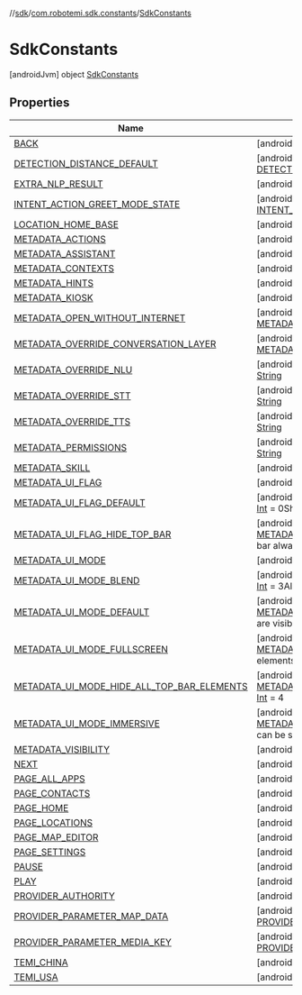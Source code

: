 //[sdk](../../../index.md)/[com.robotemi.sdk.constants](../index.md)/[SdkConstants](index.md)



# SdkConstants  
 [androidJvm] object [SdkConstants](index.md)   


## Properties  
  
|  Name |  Summary | 
|---|---|
| <a name="com.robotemi.sdk.constants/SdkConstants/BACK/#/PointingToDeclaration/"></a>[BACK](-b-a-c-k.md)| <a name="com.robotemi.sdk.constants/SdkConstants/BACK/#/PointingToDeclaration/"></a> [androidJvm] const val [BACK](-b-a-c-k.md): [Int](https://kotlinlang.org/api/latest/jvm/stdlib/kotlin/-int/index.html)   <br>|
| <a name="com.robotemi.sdk.constants/SdkConstants/DETECTION_DISTANCE_DEFAULT/#/PointingToDeclaration/"></a>[DETECTION_DISTANCE_DEFAULT](-d-e-t-e-c-t-i-o-n_-d-i-s-t-a-n-c-e_-d-e-f-a-u-l-t.md)| <a name="com.robotemi.sdk.constants/SdkConstants/DETECTION_DISTANCE_DEFAULT/#/PointingToDeclaration/"></a> [androidJvm] const val [DETECTION_DISTANCE_DEFAULT](-d-e-t-e-c-t-i-o-n_-d-i-s-t-a-n-c-e_-d-e-f-a-u-l-t.md): [Float](https://kotlinlang.org/api/latest/jvm/stdlib/kotlin/-float/index.html) = 0.8F   <br>|
| <a name="com.robotemi.sdk.constants/SdkConstants/EXTRA_NLP_RESULT/#/PointingToDeclaration/"></a>[EXTRA_NLP_RESULT](-e-x-t-r-a_-n-l-p_-r-e-s-u-l-t.md)| <a name="com.robotemi.sdk.constants/SdkConstants/EXTRA_NLP_RESULT/#/PointingToDeclaration/"></a> [androidJvm] const val [EXTRA_NLP_RESULT](-e-x-t-r-a_-n-l-p_-r-e-s-u-l-t.md): [String](https://kotlinlang.org/api/latest/jvm/stdlib/kotlin/-string/index.html)   <br>|
| <a name="com.robotemi.sdk.constants/SdkConstants/INTENT_ACTION_GREET_MODE_STATE/#/PointingToDeclaration/"></a>[INTENT_ACTION_GREET_MODE_STATE](-i-n-t-e-n-t_-a-c-t-i-o-n_-g-r-e-e-t_-m-o-d-e_-s-t-a-t-e.md)| <a name="com.robotemi.sdk.constants/SdkConstants/INTENT_ACTION_GREET_MODE_STATE/#/PointingToDeclaration/"></a> [androidJvm] const val [INTENT_ACTION_GREET_MODE_STATE](-i-n-t-e-n-t_-a-c-t-i-o-n_-g-r-e-e-t_-m-o-d-e_-s-t-a-t-e.md): [String](https://kotlinlang.org/api/latest/jvm/stdlib/kotlin/-string/index.html)   <br>|
| <a name="com.robotemi.sdk.constants/SdkConstants/LOCATION_HOME_BASE/#/PointingToDeclaration/"></a>[LOCATION_HOME_BASE](-l-o-c-a-t-i-o-n_-h-o-m-e_-b-a-s-e.md)| <a name="com.robotemi.sdk.constants/SdkConstants/LOCATION_HOME_BASE/#/PointingToDeclaration/"></a> [androidJvm] const val [LOCATION_HOME_BASE](-l-o-c-a-t-i-o-n_-h-o-m-e_-b-a-s-e.md): [String](https://kotlinlang.org/api/latest/jvm/stdlib/kotlin/-string/index.html)   <br>|
| <a name="com.robotemi.sdk.constants/SdkConstants/METADATA_ACTIONS/#/PointingToDeclaration/"></a>[METADATA_ACTIONS](-m-e-t-a-d-a-t-a_-a-c-t-i-o-n-s.md)| <a name="com.robotemi.sdk.constants/SdkConstants/METADATA_ACTIONS/#/PointingToDeclaration/"></a> [androidJvm] const val [METADATA_ACTIONS](-m-e-t-a-d-a-t-a_-a-c-t-i-o-n-s.md): [String](https://kotlinlang.org/api/latest/jvm/stdlib/kotlin/-string/index.html)   <br>|
| <a name="com.robotemi.sdk.constants/SdkConstants/METADATA_ASSISTANT/#/PointingToDeclaration/"></a>[METADATA_ASSISTANT](-m-e-t-a-d-a-t-a_-a-s-s-i-s-t-a-n-t.md)| <a name="com.robotemi.sdk.constants/SdkConstants/METADATA_ASSISTANT/#/PointingToDeclaration/"></a> [androidJvm] const val [METADATA_ASSISTANT](-m-e-t-a-d-a-t-a_-a-s-s-i-s-t-a-n-t.md): [String](https://kotlinlang.org/api/latest/jvm/stdlib/kotlin/-string/index.html)   <br>|
| <a name="com.robotemi.sdk.constants/SdkConstants/METADATA_CONTEXTS/#/PointingToDeclaration/"></a>[METADATA_CONTEXTS](-m-e-t-a-d-a-t-a_-c-o-n-t-e-x-t-s.md)| <a name="com.robotemi.sdk.constants/SdkConstants/METADATA_CONTEXTS/#/PointingToDeclaration/"></a> [androidJvm] const val [METADATA_CONTEXTS](-m-e-t-a-d-a-t-a_-c-o-n-t-e-x-t-s.md): [String](https://kotlinlang.org/api/latest/jvm/stdlib/kotlin/-string/index.html)   <br>|
| <a name="com.robotemi.sdk.constants/SdkConstants/METADATA_HINTS/#/PointingToDeclaration/"></a>[METADATA_HINTS](-m-e-t-a-d-a-t-a_-h-i-n-t-s.md)| <a name="com.robotemi.sdk.constants/SdkConstants/METADATA_HINTS/#/PointingToDeclaration/"></a> [androidJvm] const val [METADATA_HINTS](-m-e-t-a-d-a-t-a_-h-i-n-t-s.md): [String](https://kotlinlang.org/api/latest/jvm/stdlib/kotlin/-string/index.html)   <br>|
| <a name="com.robotemi.sdk.constants/SdkConstants/METADATA_KIOSK/#/PointingToDeclaration/"></a>[METADATA_KIOSK](-m-e-t-a-d-a-t-a_-k-i-o-s-k.md)| <a name="com.robotemi.sdk.constants/SdkConstants/METADATA_KIOSK/#/PointingToDeclaration/"></a> [androidJvm] const val [METADATA_KIOSK](-m-e-t-a-d-a-t-a_-k-i-o-s-k.md): [String](https://kotlinlang.org/api/latest/jvm/stdlib/kotlin/-string/index.html)   <br>|
| <a name="com.robotemi.sdk.constants/SdkConstants/METADATA_OPEN_WITHOUT_INTERNET/#/PointingToDeclaration/"></a>[METADATA_OPEN_WITHOUT_INTERNET](-m-e-t-a-d-a-t-a_-o-p-e-n_-w-i-t-h-o-u-t_-i-n-t-e-r-n-e-t.md)| <a name="com.robotemi.sdk.constants/SdkConstants/METADATA_OPEN_WITHOUT_INTERNET/#/PointingToDeclaration/"></a> [androidJvm] const val [METADATA_OPEN_WITHOUT_INTERNET](-m-e-t-a-d-a-t-a_-o-p-e-n_-w-i-t-h-o-u-t_-i-n-t-e-r-n-e-t.md): [String](https://kotlinlang.org/api/latest/jvm/stdlib/kotlin/-string/index.html)   <br>|
| <a name="com.robotemi.sdk.constants/SdkConstants/METADATA_OVERRIDE_CONVERSATION_LAYER/#/PointingToDeclaration/"></a>[METADATA_OVERRIDE_CONVERSATION_LAYER](-m-e-t-a-d-a-t-a_-o-v-e-r-r-i-d-e_-c-o-n-v-e-r-s-a-t-i-o-n_-l-a-y-e-r.md)| <a name="com.robotemi.sdk.constants/SdkConstants/METADATA_OVERRIDE_CONVERSATION_LAYER/#/PointingToDeclaration/"></a> [androidJvm] const val [METADATA_OVERRIDE_CONVERSATION_LAYER](-m-e-t-a-d-a-t-a_-o-v-e-r-r-i-d-e_-c-o-n-v-e-r-s-a-t-i-o-n_-l-a-y-e-r.md): [String](https://kotlinlang.org/api/latest/jvm/stdlib/kotlin/-string/index.html)   <br>|
| <a name="com.robotemi.sdk.constants/SdkConstants/METADATA_OVERRIDE_NLU/#/PointingToDeclaration/"></a>[METADATA_OVERRIDE_NLU](-m-e-t-a-d-a-t-a_-o-v-e-r-r-i-d-e_-n-l-u.md)| <a name="com.robotemi.sdk.constants/SdkConstants/METADATA_OVERRIDE_NLU/#/PointingToDeclaration/"></a> [androidJvm] const val [METADATA_OVERRIDE_NLU](-m-e-t-a-d-a-t-a_-o-v-e-r-r-i-d-e_-n-l-u.md): [String](https://kotlinlang.org/api/latest/jvm/stdlib/kotlin/-string/index.html)   <br>|
| <a name="com.robotemi.sdk.constants/SdkConstants/METADATA_OVERRIDE_STT/#/PointingToDeclaration/"></a>[METADATA_OVERRIDE_STT](-m-e-t-a-d-a-t-a_-o-v-e-r-r-i-d-e_-s-t-t.md)| <a name="com.robotemi.sdk.constants/SdkConstants/METADATA_OVERRIDE_STT/#/PointingToDeclaration/"></a> [androidJvm] const val [METADATA_OVERRIDE_STT](-m-e-t-a-d-a-t-a_-o-v-e-r-r-i-d-e_-s-t-t.md): [String](https://kotlinlang.org/api/latest/jvm/stdlib/kotlin/-string/index.html)   <br>|
| <a name="com.robotemi.sdk.constants/SdkConstants/METADATA_OVERRIDE_TTS/#/PointingToDeclaration/"></a>[METADATA_OVERRIDE_TTS](-m-e-t-a-d-a-t-a_-o-v-e-r-r-i-d-e_-t-t-s.md)| <a name="com.robotemi.sdk.constants/SdkConstants/METADATA_OVERRIDE_TTS/#/PointingToDeclaration/"></a> [androidJvm] const val [METADATA_OVERRIDE_TTS](-m-e-t-a-d-a-t-a_-o-v-e-r-r-i-d-e_-t-t-s.md): [String](https://kotlinlang.org/api/latest/jvm/stdlib/kotlin/-string/index.html)   <br>|
| <a name="com.robotemi.sdk.constants/SdkConstants/METADATA_PERMISSIONS/#/PointingToDeclaration/"></a>[METADATA_PERMISSIONS](-m-e-t-a-d-a-t-a_-p-e-r-m-i-s-s-i-o-n-s.md)| <a name="com.robotemi.sdk.constants/SdkConstants/METADATA_PERMISSIONS/#/PointingToDeclaration/"></a> [androidJvm] const val [METADATA_PERMISSIONS](-m-e-t-a-d-a-t-a_-p-e-r-m-i-s-s-i-o-n-s.md): [String](https://kotlinlang.org/api/latest/jvm/stdlib/kotlin/-string/index.html)   <br>|
| <a name="com.robotemi.sdk.constants/SdkConstants/METADATA_SKILL/#/PointingToDeclaration/"></a>[METADATA_SKILL](-m-e-t-a-d-a-t-a_-s-k-i-l-l.md)| <a name="com.robotemi.sdk.constants/SdkConstants/METADATA_SKILL/#/PointingToDeclaration/"></a> [androidJvm] const val [METADATA_SKILL](-m-e-t-a-d-a-t-a_-s-k-i-l-l.md): [String](https://kotlinlang.org/api/latest/jvm/stdlib/kotlin/-string/index.html)   <br>|
| <a name="com.robotemi.sdk.constants/SdkConstants/METADATA_UI_FLAG/#/PointingToDeclaration/"></a>[METADATA_UI_FLAG](-m-e-t-a-d-a-t-a_-u-i_-f-l-a-g.md)| <a name="com.robotemi.sdk.constants/SdkConstants/METADATA_UI_FLAG/#/PointingToDeclaration/"></a> [androidJvm] const val [METADATA_UI_FLAG](-m-e-t-a-d-a-t-a_-u-i_-f-l-a-g.md): [String](https://kotlinlang.org/api/latest/jvm/stdlib/kotlin/-string/index.html)   <br>|
| <a name="com.robotemi.sdk.constants/SdkConstants/METADATA_UI_FLAG_DEFAULT/#/PointingToDeclaration/"></a>[METADATA_UI_FLAG_DEFAULT](-m-e-t-a-d-a-t-a_-u-i_-f-l-a-g_-d-e-f-a-u-l-t.md)| <a name="com.robotemi.sdk.constants/SdkConstants/METADATA_UI_FLAG_DEFAULT/#/PointingToDeclaration/"></a> [androidJvm] const val [METADATA_UI_FLAG_DEFAULT](-m-e-t-a-d-a-t-a_-u-i_-f-l-a-g_-d-e-f-a-u-l-t.md): [Int](https://kotlinlang.org/api/latest/jvm/stdlib/kotlin/-int/index.html) = 0Show everything.   <br>|
| <a name="com.robotemi.sdk.constants/SdkConstants/METADATA_UI_FLAG_HIDE_TOP_BAR/#/PointingToDeclaration/"></a>[METADATA_UI_FLAG_HIDE_TOP_BAR](-m-e-t-a-d-a-t-a_-u-i_-f-l-a-g_-h-i-d-e_-t-o-p_-b-a-r.md)| <a name="com.robotemi.sdk.constants/SdkConstants/METADATA_UI_FLAG_HIDE_TOP_BAR/#/PointingToDeclaration/"></a> [androidJvm] const val [METADATA_UI_FLAG_HIDE_TOP_BAR](-m-e-t-a-d-a-t-a_-u-i_-f-l-a-g_-h-i-d-e_-t-o-p_-b-a-r.md): [Int](https://kotlinlang.org/api/latest/jvm/stdlib/kotlin/-int/index.html) = 1Hide top bar always.   <br>|
| <a name="com.robotemi.sdk.constants/SdkConstants/METADATA_UI_MODE/#/PointingToDeclaration/"></a>[METADATA_UI_MODE](-m-e-t-a-d-a-t-a_-u-i_-m-o-d-e.md)| <a name="com.robotemi.sdk.constants/SdkConstants/METADATA_UI_MODE/#/PointingToDeclaration/"></a> [androidJvm] const val [METADATA_UI_MODE](-m-e-t-a-d-a-t-a_-u-i_-m-o-d-e.md): [String](https://kotlinlang.org/api/latest/jvm/stdlib/kotlin/-string/index.html)   <br>|
| <a name="com.robotemi.sdk.constants/SdkConstants/METADATA_UI_MODE_BLEND/#/PointingToDeclaration/"></a>[METADATA_UI_MODE_BLEND](-m-e-t-a-d-a-t-a_-u-i_-m-o-d-e_-b-l-e-n-d.md)| <a name="com.robotemi.sdk.constants/SdkConstants/METADATA_UI_MODE_BLEND/#/PointingToDeclaration/"></a> [androidJvm] const val [METADATA_UI_MODE_BLEND](-m-e-t-a-d-a-t-a_-u-i_-m-o-d-e_-b-l-e-n-d.md): [Int](https://kotlinlang.org/api/latest/jvm/stdlib/kotlin/-int/index.html) = 3All UI elements are visible.   <br>|
| <a name="com.robotemi.sdk.constants/SdkConstants/METADATA_UI_MODE_DEFAULT/#/PointingToDeclaration/"></a>[METADATA_UI_MODE_DEFAULT](-m-e-t-a-d-a-t-a_-u-i_-m-o-d-e_-d-e-f-a-u-l-t.md)| <a name="com.robotemi.sdk.constants/SdkConstants/METADATA_UI_MODE_DEFAULT/#/PointingToDeclaration/"></a> [androidJvm] const val [METADATA_UI_MODE_DEFAULT](-m-e-t-a-d-a-t-a_-u-i_-m-o-d-e_-d-e-f-a-u-l-t.md): [Int](https://kotlinlang.org/api/latest/jvm/stdlib/kotlin/-int/index.html) = 0All UI elements are visible.   <br>|
| <a name="com.robotemi.sdk.constants/SdkConstants/METADATA_UI_MODE_FULLSCREEN/#/PointingToDeclaration/"></a>[METADATA_UI_MODE_FULLSCREEN](-m-e-t-a-d-a-t-a_-u-i_-m-o-d-e_-f-u-l-l-s-c-r-e-e-n.md)| <a name="com.robotemi.sdk.constants/SdkConstants/METADATA_UI_MODE_FULLSCREEN/#/PointingToDeclaration/"></a> [androidJvm] const val [METADATA_UI_MODE_FULLSCREEN](-m-e-t-a-d-a-t-a_-u-i_-m-o-d-e_-f-u-l-l-s-c-r-e-e-n.md): [Int](https://kotlinlang.org/api/latest/jvm/stdlib/kotlin/-int/index.html) = 1All UI elements are hidden.   <br>|
| <a name="com.robotemi.sdk.constants/SdkConstants/METADATA_UI_MODE_HIDE_ALL_TOP_BAR_ELEMENTS/#/PointingToDeclaration/"></a>[METADATA_UI_MODE_HIDE_ALL_TOP_BAR_ELEMENTS](-m-e-t-a-d-a-t-a_-u-i_-m-o-d-e_-h-i-d-e_-a-l-l_-t-o-p_-b-a-r_-e-l-e-m-e-n-t-s.md)| <a name="com.robotemi.sdk.constants/SdkConstants/METADATA_UI_MODE_HIDE_ALL_TOP_BAR_ELEMENTS/#/PointingToDeclaration/"></a> [androidJvm] const val [METADATA_UI_MODE_HIDE_ALL_TOP_BAR_ELEMENTS](-m-e-t-a-d-a-t-a_-u-i_-m-o-d-e_-h-i-d-e_-a-l-l_-t-o-p_-b-a-r_-e-l-e-m-e-n-t-s.md): [Int](https://kotlinlang.org/api/latest/jvm/stdlib/kotlin/-int/index.html) = 4   <br>|
| <a name="com.robotemi.sdk.constants/SdkConstants/METADATA_UI_MODE_IMMERSIVE/#/PointingToDeclaration/"></a>[METADATA_UI_MODE_IMMERSIVE](-m-e-t-a-d-a-t-a_-u-i_-m-o-d-e_-i-m-m-e-r-s-i-v-e.md)| <a name="com.robotemi.sdk.constants/SdkConstants/METADATA_UI_MODE_IMMERSIVE/#/PointingToDeclaration/"></a> [androidJvm] const val [METADATA_UI_MODE_IMMERSIVE](-m-e-t-a-d-a-t-a_-u-i_-m-o-d-e_-i-m-m-e-r-s-i-v-e.md): [Int](https://kotlinlang.org/api/latest/jvm/stdlib/kotlin/-int/index.html) = 2UI elements can be shown/hidden when requested.   <br>|
| <a name="com.robotemi.sdk.constants/SdkConstants/METADATA_VISIBILITY/#/PointingToDeclaration/"></a>[METADATA_VISIBILITY](-m-e-t-a-d-a-t-a_-v-i-s-i-b-i-l-i-t-y.md)| <a name="com.robotemi.sdk.constants/SdkConstants/METADATA_VISIBILITY/#/PointingToDeclaration/"></a> [androidJvm] const val [METADATA_VISIBILITY](-m-e-t-a-d-a-t-a_-v-i-s-i-b-i-l-i-t-y.md): [String](https://kotlinlang.org/api/latest/jvm/stdlib/kotlin/-string/index.html)   <br>|
| <a name="com.robotemi.sdk.constants/SdkConstants/NEXT/#/PointingToDeclaration/"></a>[NEXT](-n-e-x-t.md)| <a name="com.robotemi.sdk.constants/SdkConstants/NEXT/#/PointingToDeclaration/"></a> [androidJvm] const val [NEXT](-n-e-x-t.md): [Int](https://kotlinlang.org/api/latest/jvm/stdlib/kotlin/-int/index.html)   <br>|
| <a name="com.robotemi.sdk.constants/SdkConstants/PAGE_ALL_APPS/#/PointingToDeclaration/"></a>[PAGE_ALL_APPS](-p-a-g-e_-a-l-l_-a-p-p-s.md)| <a name="com.robotemi.sdk.constants/SdkConstants/PAGE_ALL_APPS/#/PointingToDeclaration/"></a> [androidJvm] const val [PAGE_ALL_APPS](-p-a-g-e_-a-l-l_-a-p-p-s.md): [String](https://kotlinlang.org/api/latest/jvm/stdlib/kotlin/-string/index.html)   <br>|
| <a name="com.robotemi.sdk.constants/SdkConstants/PAGE_CONTACTS/#/PointingToDeclaration/"></a>[PAGE_CONTACTS](-p-a-g-e_-c-o-n-t-a-c-t-s.md)| <a name="com.robotemi.sdk.constants/SdkConstants/PAGE_CONTACTS/#/PointingToDeclaration/"></a> [androidJvm] const val [PAGE_CONTACTS](-p-a-g-e_-c-o-n-t-a-c-t-s.md): [String](https://kotlinlang.org/api/latest/jvm/stdlib/kotlin/-string/index.html)   <br>|
| <a name="com.robotemi.sdk.constants/SdkConstants/PAGE_HOME/#/PointingToDeclaration/"></a>[PAGE_HOME](-p-a-g-e_-h-o-m-e.md)| <a name="com.robotemi.sdk.constants/SdkConstants/PAGE_HOME/#/PointingToDeclaration/"></a> [androidJvm] const val [PAGE_HOME](-p-a-g-e_-h-o-m-e.md): [String](https://kotlinlang.org/api/latest/jvm/stdlib/kotlin/-string/index.html)   <br>|
| <a name="com.robotemi.sdk.constants/SdkConstants/PAGE_LOCATIONS/#/PointingToDeclaration/"></a>[PAGE_LOCATIONS](-p-a-g-e_-l-o-c-a-t-i-o-n-s.md)| <a name="com.robotemi.sdk.constants/SdkConstants/PAGE_LOCATIONS/#/PointingToDeclaration/"></a> [androidJvm] const val [PAGE_LOCATIONS](-p-a-g-e_-l-o-c-a-t-i-o-n-s.md): [String](https://kotlinlang.org/api/latest/jvm/stdlib/kotlin/-string/index.html)   <br>|
| <a name="com.robotemi.sdk.constants/SdkConstants/PAGE_MAP_EDITOR/#/PointingToDeclaration/"></a>[PAGE_MAP_EDITOR](-p-a-g-e_-m-a-p_-e-d-i-t-o-r.md)| <a name="com.robotemi.sdk.constants/SdkConstants/PAGE_MAP_EDITOR/#/PointingToDeclaration/"></a> [androidJvm] const val [PAGE_MAP_EDITOR](-p-a-g-e_-m-a-p_-e-d-i-t-o-r.md): [String](https://kotlinlang.org/api/latest/jvm/stdlib/kotlin/-string/index.html)   <br>|
| <a name="com.robotemi.sdk.constants/SdkConstants/PAGE_SETTINGS/#/PointingToDeclaration/"></a>[PAGE_SETTINGS](-p-a-g-e_-s-e-t-t-i-n-g-s.md)| <a name="com.robotemi.sdk.constants/SdkConstants/PAGE_SETTINGS/#/PointingToDeclaration/"></a> [androidJvm] const val [PAGE_SETTINGS](-p-a-g-e_-s-e-t-t-i-n-g-s.md): [String](https://kotlinlang.org/api/latest/jvm/stdlib/kotlin/-string/index.html)   <br>|
| <a name="com.robotemi.sdk.constants/SdkConstants/PAUSE/#/PointingToDeclaration/"></a>[PAUSE](-p-a-u-s-e.md)| <a name="com.robotemi.sdk.constants/SdkConstants/PAUSE/#/PointingToDeclaration/"></a> [androidJvm] const val [PAUSE](-p-a-u-s-e.md): [Int](https://kotlinlang.org/api/latest/jvm/stdlib/kotlin/-int/index.html)   <br>|
| <a name="com.robotemi.sdk.constants/SdkConstants/PLAY/#/PointingToDeclaration/"></a>[PLAY](-p-l-a-y.md)| <a name="com.robotemi.sdk.constants/SdkConstants/PLAY/#/PointingToDeclaration/"></a> [androidJvm] const val [PLAY](-p-l-a-y.md): [Int](https://kotlinlang.org/api/latest/jvm/stdlib/kotlin/-int/index.html)   <br>|
| <a name="com.robotemi.sdk.constants/SdkConstants/PROVIDER_AUTHORITY/#/PointingToDeclaration/"></a>[PROVIDER_AUTHORITY](-p-r-o-v-i-d-e-r_-a-u-t-h-o-r-i-t-y.md)| <a name="com.robotemi.sdk.constants/SdkConstants/PROVIDER_AUTHORITY/#/PointingToDeclaration/"></a> [androidJvm] const val [PROVIDER_AUTHORITY](-p-r-o-v-i-d-e-r_-a-u-t-h-o-r-i-t-y.md): [String](https://kotlinlang.org/api/latest/jvm/stdlib/kotlin/-string/index.html)   <br>|
| <a name="com.robotemi.sdk.constants/SdkConstants/PROVIDER_PARAMETER_MAP_DATA/#/PointingToDeclaration/"></a>[PROVIDER_PARAMETER_MAP_DATA](-p-r-o-v-i-d-e-r_-p-a-r-a-m-e-t-e-r_-m-a-p_-d-a-t-a.md)| <a name="com.robotemi.sdk.constants/SdkConstants/PROVIDER_PARAMETER_MAP_DATA/#/PointingToDeclaration/"></a> [androidJvm] const val [PROVIDER_PARAMETER_MAP_DATA](-p-r-o-v-i-d-e-r_-p-a-r-a-m-e-t-e-r_-m-a-p_-d-a-t-a.md): [String](https://kotlinlang.org/api/latest/jvm/stdlib/kotlin/-string/index.html)   <br>|
| <a name="com.robotemi.sdk.constants/SdkConstants/PROVIDER_PARAMETER_MEDIA_KEY/#/PointingToDeclaration/"></a>[PROVIDER_PARAMETER_MEDIA_KEY](-p-r-o-v-i-d-e-r_-p-a-r-a-m-e-t-e-r_-m-e-d-i-a_-k-e-y.md)| <a name="com.robotemi.sdk.constants/SdkConstants/PROVIDER_PARAMETER_MEDIA_KEY/#/PointingToDeclaration/"></a> [androidJvm] const val [PROVIDER_PARAMETER_MEDIA_KEY](-p-r-o-v-i-d-e-r_-p-a-r-a-m-e-t-e-r_-m-e-d-i-a_-k-e-y.md): [String](https://kotlinlang.org/api/latest/jvm/stdlib/kotlin/-string/index.html)   <br>|
| <a name="com.robotemi.sdk.constants/SdkConstants/TEMI_CHINA/#/PointingToDeclaration/"></a>[TEMI_CHINA](-t-e-m-i_-c-h-i-n-a.md)| <a name="com.robotemi.sdk.constants/SdkConstants/TEMI_CHINA/#/PointingToDeclaration/"></a> [androidJvm] const val [TEMI_CHINA](-t-e-m-i_-c-h-i-n-a.md): [String](https://kotlinlang.org/api/latest/jvm/stdlib/kotlin/-string/index.html)   <br>|
| <a name="com.robotemi.sdk.constants/SdkConstants/TEMI_USA/#/PointingToDeclaration/"></a>[TEMI_USA](-t-e-m-i_-u-s-a.md)| <a name="com.robotemi.sdk.constants/SdkConstants/TEMI_USA/#/PointingToDeclaration/"></a> [androidJvm] const val [TEMI_USA](-t-e-m-i_-u-s-a.md): [String](https://kotlinlang.org/api/latest/jvm/stdlib/kotlin/-string/index.html)   <br>|

